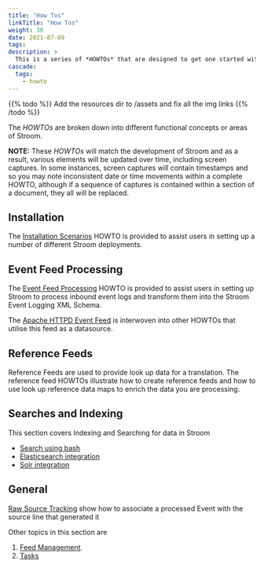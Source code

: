 ```yaml
---
title: "How Tos"
linkTitle: "How Tos"
weight: 30
date: 2021-07-09
tags: 
description: >
  This is a series of *HOWTOs* that are designed to get one started with Stroom.
cascade:
  tags:
    - howto
---
```



{{% todo %}}
Add the resources dir to /assets and fix all the img links
{{% /todo %}}


The *HOWTOs* are broken down into different functional concepts or areas of Stroom.

**NOTE:** These *HOWTOs* will match the development of Stroom and as a result, various elements will be updated over time, including screen captures.
In some instances, screen captures will contain timestamps and so you may note inconsistent date or time movements within a complete HOWTO,
although if a sequence of captures is contained within a section of a document, they all will be replaced.

## Installation
The [Installation Scenarios](Install/InstallHowTo.md "Stroom Installation Deployments") HOWTO is provided to assist users in setting up a number
of different Stroom deployments.

## Event Feed Processing
The [Event Feed Processing](EventFeeds/ProcessingHowTo.md "Event Feed Processing") HOWTO is provided to assist users in setting up Stroom to process inbound event logs and transform them into the Stroom Event Logging XML Schema.

The [Apache HTTPD Event Feed](EventFeeds/CreateApacheHTTPDEventFeed.md "Apache HTTPD Event Feed") is interwoven into other HOWTOs that utilise this feed as a datasource.

## Reference Feeds
Reference Feeds are used to provide look up data for a translation. The reference feed HOWTOs illustrate how to create reference feeds and how to use look up reference data maps to enrich the data you are processing.

## Searches and Indexing
This section covers Indexing and Searching for data in Stroom
 * [Search using bash](Search/SearchFromBash.md "Search using Bash")
 * [Elasticsearch integration](Search/Elasticsearch.md "Elasticsearch integration")
 * [Solr integration](Search/Solr.md "Solr integration")

## General
[Raw Source Tracking](General/RawSourceTracking.md "Raw Source Tracking") show how to associate a processed Event with the source line that generated it

Other topics in this section are
1. [Feed Management](General/TasksHowTo.md "Feed Management").
1. [Tasks](General/TasksHowTo.md "Tasks")
